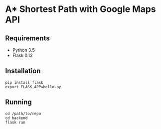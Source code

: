 # A* Shortest Path with Google Maps API

## Requirements
* Python 3.5
* Flask 0.12

## Installation
```
pip install flask
export FLASK_APP=hello.py
```

## Running
```
cd /path/to/repo
cd backend
flask run
```
